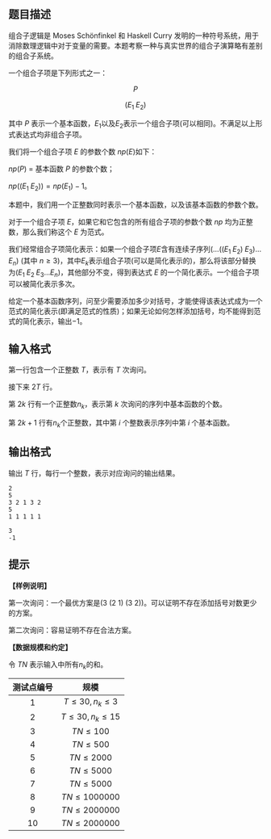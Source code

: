 ## 题目描述
组合子逻辑是 Moses Schönfinkel 和 Haskell Curry 发明的一种符号系统，用于消除数理逻辑中对于变量的需要。本题考察一种与真实世界的组合子演算略有差别的组合子系统。

一个组合子项是下列形式之一：

$$P$$

$$(E_1\;E_2)$$

其中 $P$ 表示一个基本函数，$E_1$以及$E_2$表示一个组合子项(可以相同)。不满足以上形式表达式均非组合子项。

我们将一个组合子项 $E$ 的参数个数 $np(E)$如下：

$np(P)$ = 基本函数 $P$ 的参数个数；

$np((E_1\;E_2)) = np(E_1) - 1$。

本题中，我们用一个正整数同时表示一个基本函数，以及该基本函数的参数个数。

对于一个组合子项 $E$，如果它和它包含的所有组合子项的参数个数 $np$ 均为正整数，那么我们称这个 $E$ 为范式。

我们经常组合子项简化表示：如果一个组合子项$E$含有连续子序列$(… ((E_1\;E_2)\;E_3) …E_n)$ (其中 $n ≥ 3$)，其中$E_k$表示组合子项(可以是简化表示的)，那么将该部分替换为$(E_1\;E_2\;E_3 … E_n)$，其他部分不变，得到表达式 $E$ 的一个简化表示。一个组合子项可以被简化表示多次。

给定一个基本函数序列，问至少需要添加多少对括号，才能使得该表达式成为一个范式的简化表示(即满足范式的性质)；如果无论如何怎样添加括号，均不能得到范式的简化表示，输出$-1$。

## 输入格式
第一行包含一个正整数 $T$，表示有 $T$ 次询问。

接下来 $2T$ 行。

第 $2k$ 行有一个正整数$n_k$，表示第 $k$ 次询问的序列中基本函数的个数。

第 $2k + 1$ 行有$n_k$个正整数，其中第 $i$ 个整数表示序列中第 $i$ 个基本函数。

## 输出格式
输出 $T$ 行，每行一个整数，表示对应询问的输出结果。

```input1
2
5
3 2 1 3 2
5
1 1 1 1 1
```

```output1
3
-1
```

## 提示
**【样例说明】**

第一次询问：一个最优方案是(3 (2 1) (3 2))。可以证明不存在添加括号对数更少的方案。

第二次询问：容易证明不存在合法方案。

**【数据规模和约定】**

令 $TN$ 表示输入中所有$n_k$的和。

测试点编号|规模
:-:|:-:
1|$T ≤ 30,n_k ≤ 3$
2|$T ≤ 30,n_k ≤ 15$
3|$TN ≤ 100$
4|$TN ≤ 500$
5|$TN ≤ 2000$
6|$TN ≤ 5000$
7|$TN ≤ 5000$
8|$TN ≤ 1000000$
9|$TN ≤ 2000000$
10|$TN ≤ 2000000$

